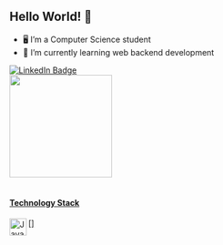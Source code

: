 ## Hello World! 👋

- 🖥️ I’m a Computer Science student
- 🌱 I’m currently learning web backend development

<div>
  <a href="https://www.linkedin.com/in/maria-elisa-lima-pedro-ab5178257/">
    <img src="https://img.shields.io/badge/LinkedIn-blue?style=for-the-badge&logo=linkedin&logoColor=white" alt="LinkedIn Badge"/> 
  </a><br>
   
</div>

<div>
<a href="https://github.com/mariaelisalp">
<img loading="lazy" height="180em" src="https://github-readme-stats.vercel.app/api/top-langs/?username=mariaelisalp&layout=compact&langs_count=7&theme=dracula"/>
</div><br>

#### Technology Stack
<div>
  [<img align="left" alt="Java" width="30px" src="https://www.google.com/url?sa=i&url=https%3A%2F%2Ficonduck.com%2Ficons%2F95017%2Ftypescript-icon&psig=AOvVaw3Wi6j_LlnoAVZloyHFoaJZ&ust=1744771047912000&source=images&cd=vfe&opi=89978449&ved=0CBIQjRxqFwoTCPjn1OaA2YwDFQAAAAAdAAAAABAR" />]
</div>
